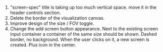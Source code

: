 1. "screen-spec" title is taking up too much vertical space. move it in the header controls section.
2. Delete the border of the visualization canvas.
3. Improve design of the size / FOV toggle. 
4. Change the add screen button appearance. Next to the existing screen input container a container of the same size should be shown. Dashed border, no background. When the user clicks on it, a new screen is created. Plus icon in the center.
